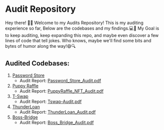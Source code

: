 # Audit Repository

Hey there! 🕵️‍♂️
Welcome to my Audits Repository! 
This is my auditing experience so far, Below are the codebases and my findings.💻💎
My Goal is to keep auditing, keep expanding this repo, and maybe even discover a few lines of code that tell jokes.
Who knows, maybe we'll find some bits and bytes of humor along the way!😄🔍



## Audited Codebases:

1. [Password Store](https://www.codehawks.com/contests/clnuo221v0001l50aomgo4nyn)
   - Audit Report: [Password_Store_Audit.pdf](reports/PasswordStore_Audit.pdf)
2. [Puppy Raffle](https://www.codehawks.com/contests/clo383y5c000jjx087qrkbrj8)
   - Audit Report: [PuppyRaffle_NFT_Audit.pdf](reports/PuppyRaffle_Audit.pdf)
3. [T-Swap](https://github.com/Cyfrin/5-t-swap-audit)
   - Audit Report: [Tswap-Audit.pdf](reports/Tswap-Audit.pdf)
4. [ThunderLoan](https://www.codehawks.com/contests/clocopz26004rkx08q1n61wnz)
   - Audit Report: [ThunderLoan_Audit.pdf](reports/Thunderloan_Audit.pdf)
5. [Boss-Bridge](https://www.codehawks.com/contests/clomptuvr0001ie09bzfp4nqw)
   - Audit Report: [Boss_Bridge_Audit.pdf](reports/Boss_Bridge_Audit.pdf)
